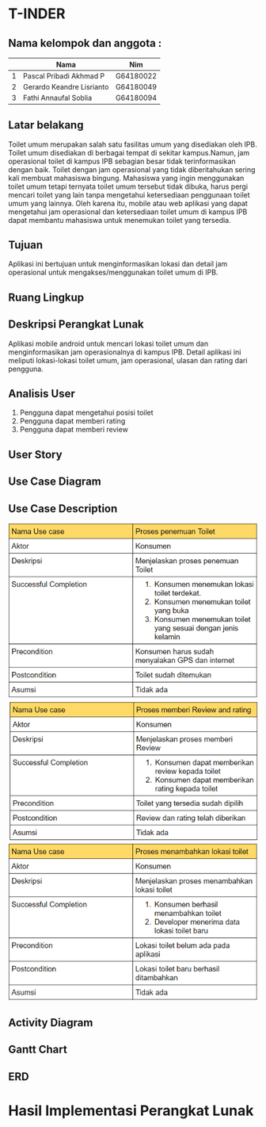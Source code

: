 # T-INDER

## Nama kelompok dan anggota :
<table>
    <thead>
        <tr>
            <th></th>
            <th>Nama</th>
            <th>Nim</th>
        </tr>
    </thead>
    <tbody>
        <tr>
            <td>1</td>
            <td>Pascal Pribadi Akhmad P</td>
            <td>G64180022</td>
        </tr>
        <tr>
            <td>2</td>
            <td>Gerardo Keandre Lisrianto</td>
            <td>G64180049</td>
        </tr>
        <tr>
            <td>3</td>
            <td>Fathi Annaufal Soblia</td>
            <td>G64180094</td>
        </tr>
    </tbody>
</table>

## Latar belakang
Toilet umum merupakan salah satu fasilitas umum yang disediakan oleh IPB. Toilet umum disediakan di berbagai tempat di sekitar kampus.Namun, jam operasional toilet di kampus IPB sebagian besar tidak terinformasikan dengan baik. Toilet dengan jam operasional yang tidak diberitahukan sering kali membuat mahasiswa bingung. Mahasiswa yang ingin menggunakan toilet umum tetapi ternyata toilet umum tersebut tidak dibuka, harus pergi mencari toilet yang lain tanpa mengetahui ketersediaan penggunaan toilet umum yang lainnya. Oleh karena itu, mobile atau web aplikasi yang dapat mengetahui jam operasional dan ketersediaan toilet umum di kampus IPB dapat membantu mahasiswa untuk menemukan toilet yang tersedia.

## Tujuan
Aplikasi ini bertujuan untuk menginformasikan lokasi dan detail jam operasional untuk mengakses/menggunakan toilet umum di IPB.

## Ruang Lingkup


## Deskripsi Perangkat Lunak
Aplikasi mobile android untuk mencari lokasi toilet umum dan menginformasikan jam operasionalnya di kampus IPB. Detail aplikasi ini meliputi lokasi-lokasi toilet umum, jam operasional, ulasan dan rating dari pengguna.

## Analisis User
1. Pengguna dapat mengetahui posisi toilet
2. Pengguna dapat memberi rating
3. Pengguna dapat memberi review

## User Story

## Use Case Diagram

## Use Case Description
![UseCaseDescription](img/UCD1.png)
![UseCaseDescription](img/UCD2.png)
![UseCaseDescription](img/UCD3.png)

## Activity Diagram

## Gantt Chart

## ERD

# Hasil Implementasi Perangkat Lunak
